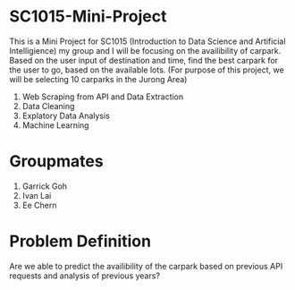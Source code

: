 # SC1015-Mini-Project
This is a Mini Project for SC1015 (Introduction to Data Science and Artificial Intelligience) my group and I will be focusing on the availibility of carpark. Based on the user input of destination and time, find the best carpark for the user to go, based on the available lots. (For purpose of this project, we will be selecting 10 carparks in the Jurong Area)
1. Web Scraping from API and Data Extraction
2. Data Cleaning
3. Explatory Data Analysis
4. Machine Learning

# Groupmates
1. Garrick Goh
2. Ivan Lai
3. Ee Chern

# Problem Definition
Are we able to predict the availibility of the carpark based on previous API requests and analysis of previous years?

